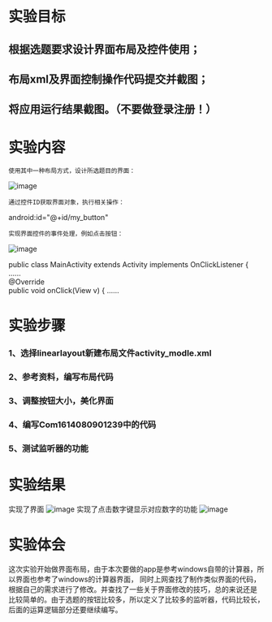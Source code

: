 # 实验目标

##    根据选题要求设计界面布局及控件使用；
##    布局xml及界面控制操作代码提交并截图；
##    将应用运行结果截图。（不要做登录注册！）

# 实验内容

    使用其中一种布局方式，设计所选题目的界面：

![image](https://user-images.githubusercontent.com/627946/39629467-e47676f2-4fde-11e8-920a-fc1ca6351fdf.png)

    通过控件ID获取界面对象，执行相关操作：

android:id="@+id/my_button"

    实现界面控件的事件处理，例如点击按钮：

![image](https://user-images.githubusercontent.com/627946/39629667-8ba7225a-4fdf-11e8-8a8e-9c7c653eda31.png)

public class MainActivity extends Activity  implements OnClickListener {    
    ......   
    @Override    
    public void onClick(View v) { 
    ......

# 实验步骤
### 1、选择linearlayout新建布局文件activity_modle.xml
### 2、参考资料，编写布局代码
### 3、调整按钮大小，美化界面
### 4、编写Com1614080901239中的代码
### 5、测试监听器的功能
# 实验结果
实现了界面
![image](https://github.com/symbatius/android-labs-2018/blob/master/com1614080901239/lab4.png)
实现了点击数字键显示对应数字的功能
![image](https://github.com/symbatius/android-labs-2018/blob/master/com1614080901239/lab4.2.png)
# 实验体会
这次实验开始做界面布局，由于本次要做的app是参考windows自带的计算器，所以界面也参考了windows的计算器界面，
同时上网查找了制作类似界面的代码，根据自己的需求进行了修改。并查找了一些关于界面修改的技巧，总的来说还是
比较简单的。由于选题的按钮比较多，所以定义了比较多的监听器，代码比较长，后面的运算逻辑部分还要继续编写。
